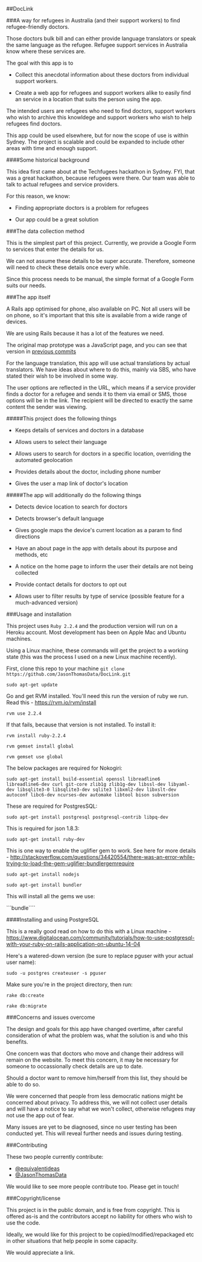 ##DocLink

###A way for refugees in Australia (and their support workers) to find refugee-friendly doctors.

Those doctors bulk bill and can either provide language translators or speak the same language as the refugee. Refugee support services in Australia know where these services are. 

The goal with this app is to

- Collect this anecdotal information about these doctors from individual support workers.

- Create a web app for refugees and support workers alike to easily find an service in a location that suits the person using the app.

The intended users are refugees who need to find doctors, support workers who wish to archive this knowldege and support workers who wish to help refugees find doctors.

This app could be used elsewhere, but for now the scope of use is within Sydney. The project is scalable and could be expanded to include other areas with time and enough support.

####Some historical background

This idea first came about at the Techfugees hackathon in Sydney. FYI, that was a great hackathon, because refugees were there. Our team was able to talk to actual refugees and service providers.

For this reason, we know:

- Finding appropriate doctors is a problem for refugees

- Our app could be a great solution

###The data collection method

This is the simplest part of this project. Currently, we provide a Google Form to services that enter the details for us.

We can not assume these details to be super accurate. Therefore, someone will need to check these details once every while.

Since this process needs to be manual, the simple format of a Google Form suits our needs.

###The app itself

A Rails app optimised for phone, also available on PC. Not all users will be on phone, so it's important that this site is available from a wide range of devices.

We are using Rails because it has a lot of the features we need.

The original map prototype was a JavaScript page, and you can see that version in [previous commits](https://github.com/JasonThomasData/DocLink/tree/647fcda5701d444ce19b5a1bf916492d0fafbfdc)

For the language translation, this app will use actual translations by actual translators. We have ideas about where to do this, mainly via SBS, who have stated their wish to be involved in some way.

The user options are reflected in the URL, which means if a service provider finds a doctor for a refugee and sends it to them via email or SMS, those options will be in the link. The recipient will be directed to exactly the same content the sender was viewing.

#####This project does the following things

- Keeps details of services and doctors in a database

- Allows users to select their language

- Allows users to search for doctors in a specific location, overriding the automated geolocation

- Provides details about the doctor, including phone number

- Gives the user a map link of doctor's location

#####The app will additionally do the following things

- Detects device location to search for doctors

- Detects browser's default language

- Gives google maps the device's current location as a param to find directions

- Have an about page in the app with details about its purpose and methods, etc

- A notice on the home page to inform the user their details are not being collected

- Provide contact details for doctors to opt out

- Allows user to filter results by type of service (possible feature for a much-advanced version)

###Usage and installation

This project uses ```Ruby 2.2.4``` and the production version will run on a Heroku account. Most development has been on Apple Mac and Ubuntu machines.

Using a Linux machine, these commands will get the project to a working state (this was the process I used on a new Linux machine recently).

First, clone this repo to your machine ```git clone https://github.com/JasonThomasData/DocLink.git```

```sudo apt-get update```

Go and get RVM installed. You'll need this run the version of ruby we run. Read this - https://rvm.io/rvm/install

```rvm use 2.2.4```

If that fails, because that version is not installed. To install it:

```rvm install ruby-2.2.4```

```rvm gemset install global```

```rvm gemset use global```

The below packages are required for Nokogiri:

```sudo apt-get install build-essential openssl libreadline6 libreadline6-dev curl git-core zlib1g zlib1g-dev libssl-dev libyaml-dev libsqlite3-0 libsqlite3-dev sqlite3 libxml2-dev libxslt-dev autoconf libc6-dev ncurses-dev automake libtool bison subversion```

These are required for PostgresSQL:

```sudo apt-get install postgresql postgresql-contrib libpq-dev```

This is required for json 1.8.3:

```sudo apt-get install ruby-dev```

This is one way to enable the uglifier gem to work. See here for more details - http://stackoverflow.com/questions/34420554/there-was-an-error-while-trying-to-load-the-gem-uglifier-bundlergemrequire

```sudo apt-get install nodejs```

```sudo apt-get install bundler```

This will install all the gems we use:

```bundle````

####Installing and using PostgreSQL

This is a really good read on how to do this with a Linux machine - https://www.digitalocean.com/community/tutorials/how-to-use-postgresql-with-your-ruby-on-rails-application-on-ubuntu-14-04

Here's a watered-down version (be sure to replace pguser with your actual user name):

```sudo -u postgres createuser -s pguser```

Make sure you're in the project directory, then run: 

```rake db:create```

```rake db:migrate```

###Concerns and issues overcome

The design and goals for this app have changed overtime, after careful consideration of what the problem was, what the solution is and who this benefits.

One concern was that doctors who move and change their address will remain on the website. To meet this concern, it may be necessary for someone to occassionally check details are up to date.

Should a doctor want to remove him/herself from this list, they should be able to do so.

We were concerned that people from less democratic nations might be concerned about privacy. To address this, we will not collect user details and will have a notice to say what we won't collect, otherwise refugees may not use the app out of fear.

Many issues are yet to be diagnosed, since no user testing has been conducted yet. This will reveal further needs and issues during testing.

###Contributing

These two people currently contribute:

- [@equivalentideas](https://github.com/equivalentideas)
- [@JasonThomasData](https://github.com/jasonthomasdata)

We would like to see more people contribute too. Please get in touch! 

###Copyright/license

This project is in the public domain, and is free from copyright. This is offered as-is and the contributors accept no liability for others who wish to use the code.

Ideally, we would like for this project to be copied/modified/repackaged etc in other situations that help people in some capacity.

We would appreciate a link.